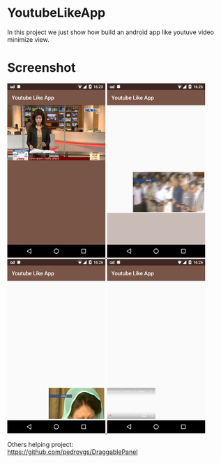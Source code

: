# YoutubeLikeApp
In this project we just show how build an android app like youtuve video minimize view. 

<h1>Screenshot</h1>

<p><a href="https://github.com/Emran-Java/YoutubeLikeApp/blob/master/screenshot/device-2016-12-19-162529.png" target="_blank">
  <img src="https://github.com/Emran-Java/YoutubeLikeApp/blob/master/screenshot/device-2016-12-19-162529.png" alt="Demo Screenshot 1" style="max-width:100%;">
  <img src="https://github.com/Emran-Java/YoutubeLikeApp/blob/master/screenshot/device-2016-12-19-162606.png" alt="Demo Screenshot 1" style="max-width:100%;">

  <img src="https://github.com/Emran-Java/YoutubeLikeApp/blob/master/screenshot/device-2016-12-19-162623.png" alt="Demo Screenshot 1" style="max-width:100%;">
  <img src="https://github.com/Emran-Java/YoutubeLikeApp/blob/master/screenshot/device-2016-12-19-162655.png" alt="Demo Screenshot 1" style="max-width:100%;">
</a>
</p>


Others helping project:</br>
https://github.com/pedrovgs/DraggablePanel

